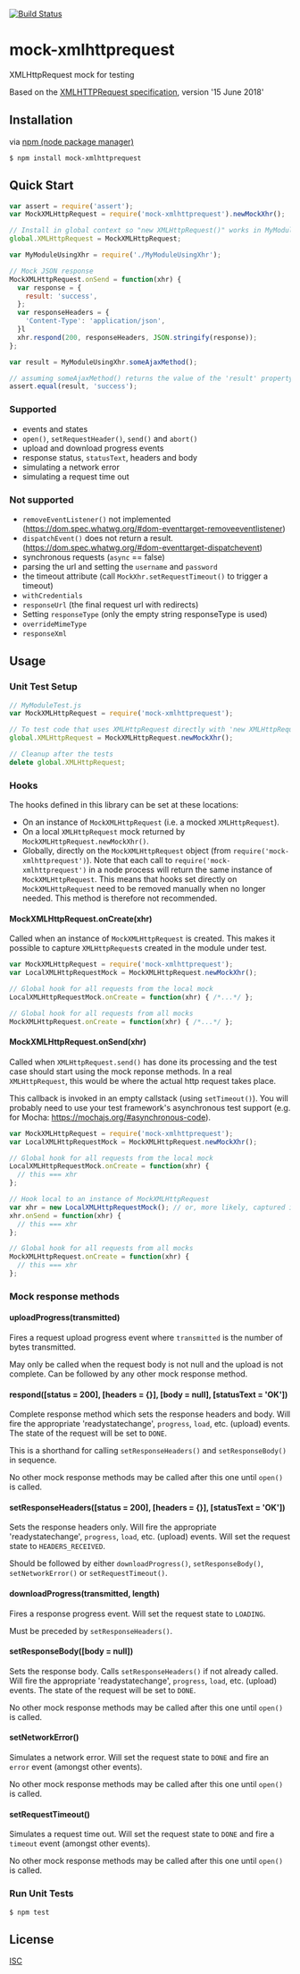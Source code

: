 [![Build Status](https://travis-ci.org/berniegp/mock-xmlhttprequest.svg?branch=master)](https://travis-ci.org/berniegp/mock-xmlhttprequest)

# mock-xmlhttprequest
XMLHttpRequest mock for testing

Based on the [XMLHTTPRequest specification](https://xhr.spec.whatwg.org), version '15 June 2018'

## Installation
via [npm (node package manager)](https://github.com/npm/npm)

	$ npm install mock-xmlhttprequest

## Quick Start
```javascript
var assert = require('assert');
var MockXMLHttpRequest = require('mock-xmlhttprequest').newMockXhr();

// Install in global context so "new XMLHttpRequest()" works in MyModuleUsingXhr
global.XMLHttpRequest = MockXMLHttpRequest;

var MyModuleUsingXhr = require('./MyModuleUsingXhr');

// Mock JSON response
MockXMLHttpRequest.onSend = function(xhr) {
  var response = {
    result: 'success',
  };
  var responseHeaders = {
    'Content-Type': 'application/json',
  }l
  xhr.respond(200, responseHeaders, JSON.stringify(response));
};

var result = MyModuleUsingXhr.someAjaxMethod();

// assuming someAjaxMethod() returns the value of the 'result' property
assert.equal(result, 'success');
```

### Supported
- events and states
- `open()`, `setRequestHeader()`, `send()` and `abort()`
- upload and download progress events
- response status, `statusText`, headers and body
- simulating a network error
- simulating a request time out

### Not supported
- `removeEventListener()` not implemented (https://dom.spec.whatwg.org/#dom-eventtarget-removeeventlistener)
- `dispatchEvent()` does not return a result. (https://dom.spec.whatwg.org/#dom-eventtarget-dispatchevent)
- synchronous requests (`async` == false)
- parsing the url and setting the `username` and `password`
- the timeout attribute (call `MockXhr.setRequestTimeout()` to trigger a timeout)
- `withCredentials`
- `responseUrl` (the final request url with redirects)
- Setting `responseType` (only the empty string responseType is used)
- `overrideMimeType`
- `responseXml`

## Usage

### Unit Test Setup
```javascript
// MyModuleTest.js
var MockXMLHttpRequest = require('mock-xmlhttprequest');

// To test code that uses XMLHttpRequest directly with 'new XMLHttpRequest()'
global.XMLHttpRequest = MockXMLHttpRequest.newMockXhr();

// Cleanup after the tests
delete global.XMLHttpRequest;
```

### Hooks

The hooks defined in this library can be set at these locations:
- On an instance of `MockXMLHttpRequest` (i.e. a mocked `XMLHttpRequest`).
- On a local `XMLHttpRequest` mock returned by `MockXMLHttpRequest.newMockXhr()`.
- Globally, directly on the `MockXMLHttpRequest` object (from `require('mock-xmlhttprequest')`). Note that each call to `require('mock-xmlhttprequest')` in a node process will return the same instance of `MockXMLHttpRequest`. This means that hooks set directly on `MockXMLHttpRequest` need to be removed manually when no longer needed. This method is therefore not recommended.

#### MockXMLHttpRequest.onCreate(xhr)
Called when an instance of `MockXMLHttpRequest` is created. This makes it possible to capture `XMLHttpRequest`s created in the module under test.

```javascript
var MockXMLHttpRequest = require('mock-xmlhttprequest');
var LocalXMLHttpRequestMock = MockXMLHttpRequest.newMockXhr();

// Global hook for all requests from the local mock
LocalXMLHttpRequestMock.onCreate = function(xhr) { /*...*/ };

// Global hook for all requests from all mocks
MockXMLHttpRequest.onCreate = function(xhr) { /*...*/ };
```

#### MockXMLHttpRequest.onSend(xhr)
Called when `XMLHttpRequest.send()` has done its processing and the test case should start using the mock reponse methods. In a real `XMLHttpRequest`, this would be where the actual http request takes place.

This callback is invoked in an empty callstack (using `setTimeout()`). You will probably need to use your test framework's asynchronous test support (e.g. for Mocha: https://mochajs.org/#asynchronous-code).

```javascript
var MockXMLHttpRequest = require('mock-xmlhttprequest');
var LocalXMLHttpRequestMock = MockXMLHttpRequest.newMockXhr();

// Global hook for all requests from the local mock
LocalXMLHttpRequestMock.onCreate = function(xhr) {
  // this === xhr
};

// Hook local to an instance of MockXMLHttpRequest
var xhr = new LocalXMLHttpRequestMock(); // or, more likely, captured in the onCreate() hook
xhr.onSend = function(xhr) {
  // this === xhr
};

// Global hook for all requests from all mocks
MockXMLHttpRequest.onCreate = function(xhr) {
  // this === xhr
};
```

### Mock response methods

#### uploadProgress(transmitted)
Fires a request upload progress event where `transmitted` is the number of bytes transmitted.

May only be called when the request body is not null and the upload is not complete. Can be followed by any other mock response method.

#### respond([status = 200], [headers = {}], [body = null], [statusText = 'OK'])
Complete response method which sets the response headers and body. Will fire the appropriate 'readystatechange', `progress`, `load`, etc. (upload) events. The state of the request will be set to `DONE`.

This is a shorthand for calling `setResponseHeaders()` and `setResponseBody()` in sequence.

No other mock response methods may be called after this one until `open()` is called.

#### setResponseHeaders([status = 200], [headers = {}], [statusText = 'OK'])
Sets the response headers only. Will fire the appropriate 'readystatechange', `progress`, `load`, etc. (upload) events. Will set the request state to `HEADERS_RECEIVED`.

Should be followed by either `downloadProgress()`, `setResponseBody()`, `setNetworkError()` or `setRequestTimeout()`.

#### downloadProgress(transmitted, length)
Fires a response progress event. Will set the request state to `LOADING`.

Must be preceded by `setResponseHeaders()`.

#### setResponseBody([body = null])
Sets the response body. Calls `setResponseHeaders()` if not already called. Will fire the appropriate 'readystatechange', `progress`, `load`, etc. (upload) events. The state of the request will be set to `DONE`.

No other mock response methods may be called after this one until `open()` is called.

#### setNetworkError()
Simulates a network error. Will set the request state to `DONE` and fire an `error` event  (amongst other events).

No other mock response methods may be called after this one until `open()` is called.

#### setRequestTimeout()
Simulates a request time out. Will set the request state to `DONE` and fire a `timeout` event  (amongst other events).

No other mock response methods may be called after this one until `open()` is called.

### Run Unit Tests

	$ npm test


## License

[ISC](LICENSE)
